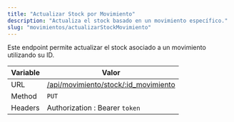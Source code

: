 ```yaml
---
title: "Actualizar Stock por Movimiento"
description: "Actualiza el stock basado en un movimiento específico."
slug: "movimientos/actualizarStockMovimiento"
---
```


Este endpoint permite actualizar el stock asociado a un movimiento utilizando su ID.

| Variable | Valor                                                                        |
| -------- | ---------------------------------------------------------------------------- |
| URL      | [/api/movimiento/stock/:id_movimiento](/api/movimiento/stock/:id_movimiento) |
| Method   | `PUT`                                                                        |
| Headers  | Authorization : Bearer `token`                                               |
